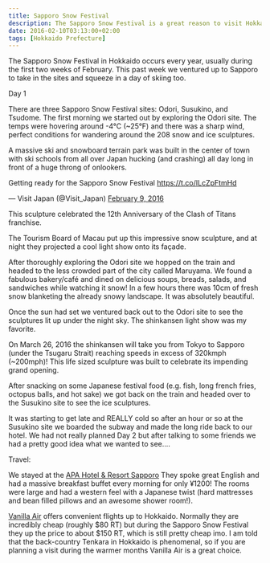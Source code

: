 ```yaml
---
title: Sapporo Snow Festival
description: The Sapporo Snow Festival is a great reason to visit Hokkaido. This year there were 208 individual snow sculptures...
date: 2016-02-10T03:13:00+02:00
tags: [Hokkaido Prefecture]
---
```

<div class="text-lg mt-2">
<p class="mb-2">The Sapporo Snow Festival in Hokkaido occurs every year, usually during the first two weeks of February. This past week we ventured up to Sapporo to take in the sites and squeeze in a day of skiing too.</p>

<p>Day 1</p>
<p class="mt-2 mb-2">There are three Sapporo Snow Festival sites: Odori, Susukino, and Tsudome. The first morning we started out by exploring the Odori site. The temps were hovering around -4°C (~25°F) and there was a sharp wind, perfect conditions for wandering around the 208 snow and ice sculptures.</p>

<p class="mt-2 mb-2">A massive ski and snowboard terrain park was built in the center of town with ski schools from all over Japan hucking (and crashing) all day long in front of a huge throng of onlookers.</p>

<p class="mt-2 mb-2">Getting ready for the Sapporo Snow Festival <a href="https://t.co/ILcZpFtmHd">https://t.co/ILcZpFtmHd</a></p>
— Visit Japan (@Visit_Japan) <a href="https://twitter.com/Visit_Japan/status/697178842876768256">February 9, 2016</a></p>


<p class="mt-2 mb-2">This sculpture celebrated the 12th Anniversary of the Clash of Titans franchise.</p>


<p class="mt-2 mb-2">The Tourism Board of Macau put up this impressive snow sculpture, and at night they projected a cool light show onto its façade.</p>


<p class="mt-2 mb-2">After thoroughly exploring the Odori site we hopped on the train and headed to the less crowded part of the city called Maruyama. We found a fabulous bakery/café and dined on delicious soups, breads, salads, and sandwiches while watching it snow! In a few hours there was 10cm of fresh snow blanketing the already snowy landscape. It was absolutely beautiful.</p>

<p class="mt-2 mb-2">Once the sun had set we ventured back out to the Odori site to see the sculptures lit up under the night sky. The shinkansen light show was my favorite.</p>

<p class="mt-2 mb-2">On March 26, 2016 the shinkansen will take you from Tokyo to Sapporo (under the Tsugaru Strait) reaching speeds in excess of 320kmph (~200mph)! This life sized sculpture was built to celebrate its impending grand opening.</p>


<p class="mt-2 mb-2">After snacking on some Japanese festival food (e.g. fish, long french fries, octopus balls, and hot sake) we got back on the train and headed over to the Susukino site to see the ice sculptures.</p>


<p class="mt-2 mb-2">It was starting to get late and REALLY cold so after an hour or so at the Susukino site we boarded the subway and made the long ride back to our hotel. We had not really planned Day 2 but after talking to some friends we had a pretty good idea what we wanted to see....</p>

<p class="mt-2 mb-2">Travel:</p>

<p class="mt-2 mb-2">We stayed at the <a href="https://www.apahotel.com.e.ju.hp.transer.com/language/hokkaido/04_resort-sapporo.html" target="_blank" rel="noopener noreferrer" <p class="mt-2 mb-2">APA Hotel &amp; Resort Sapporo</a> They spoke great English and had a massive breakfast buffet every morning for only ¥1200! The rooms were large and had a western feel with a Japanese twist (hard mattresses and bean filled pillows and an awesome shower room!).</p>

<p class="mt-2 mb-2"><a href="https://www.vanilla-air.com/en/" target="_blank" rel="noopener noreferrer">Vanilla Air</a> offers convenient flights up to Hokkaido. Normally they are incredibly cheap (roughly $80 RT) but during the Sapporo Snow Festival they up the price to about $150 RT, which is still pretty cheap imo. I am told that the back-country Tenkara in Hokkaido is phenomenal, so if you are planning a visit during the warmer months Vanilla Air is a great choice.</p>

<img class="w-8/12 rounded-lg shadow-lg mx-auto" src="" alt="" />
</div>